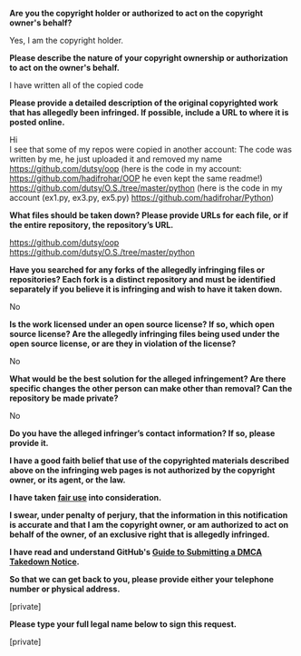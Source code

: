 **Are you the copyright holder or authorized to act on the copyright owner's behalf?**  
  
Yes, I am the copyright holder.  
  
**Please describe the nature of your copyright ownership or authorization to act on the owner's behalf.**  
  
I have written all of the copied code  
  
**Please provide a detailed description of the original copyrighted work that has allegedly been infringed. If possible, include a URL to where it is posted online.**  
  
Hi  
I see that some of my repos were copied in another account: The code was written by me, he just uploaded it and removed my name  
https://github.com/dutsy/oop (here is the code in my account: https://github.com/hadifrohar/OOP he even kept the same readme!)  
https://github.com/dutsy/O.S./tree/master/python (here is the code in my account (ex1.py, ex3.py, ex5.py) https://github.com/hadifrohar/Python)  
  
**What files should be taken down? Please provide URLs for each file, or if the entire repository, the repository’s URL.**  
  
https://github.com/dutsy/oop    
https://github.com/dutsy/O.S./tree/master/python  
  
**Have you searched for any forks of the allegedly infringing files or repositories? Each fork is a distinct repository and must be identified separately if you believe it is infringing and wish to have it taken down.**  
  
No  
  
**Is the work licensed under an open source license? If so, which open source license? Are the allegedly infringing files being used under the open source license, or are they in violation of the license?**  
  
No  
  
**What would be the best solution for the alleged infringement? Are there specific changes the other person can make other than removal? Can the repository be made private?**  
  
No  
  
**Do you have the alleged infringer’s contact information? If so, please provide it.**  
  
**I have a good faith belief that use of the copyrighted materials described above on the infringing web pages is not authorized by the copyright owner, or its agent, or the law.**  
  
**I have taken <a href="https://www.lumendatabase.org/topics/22">fair use</a> into consideration.**  
  
**I swear, under penalty of perjury, that the information in this notification is accurate and that I am the copyright owner, or am authorized to act on behalf of the owner, of an exclusive right that is allegedly infringed.**  
  
**I have read and understand GitHub's <a href="https://help.github.com/articles/guide-to-submitting-a-dmca-takedown-notice/">Guide to Submitting a DMCA Takedown Notice</a>.**  
  
**So that we can get back to you, please provide either your telephone number or physical address.**  
  
[private]  
  
**Please type your full legal name below to sign this request.**  

[private]  
